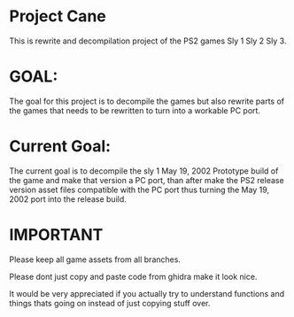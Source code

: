 # Project Cane

This is rewrite and decompilation project of the PS2 games Sly 1 Sly 2 Sly 3.

# GOAL:
The goal for this project is to decompile the games but also rewrite parts of the games that needs to be rewritten to turn into a workable PC port.

# Current Goal:
The current goal is to decompile the sly 1 May 19, 2002 Prototype build of the game and make that version a PC port, than after make the PS2 release version asset files compatible with the PC port thus turning the May 19, 2002 port into the release build.

# IMPORTANT
Please keep all game assets from all branches.

Please dont just copy and paste code from ghidra make it look nice.

It would be very appreciated if you actually try to understand functions and things thats going on instead of just copying stuff over.
